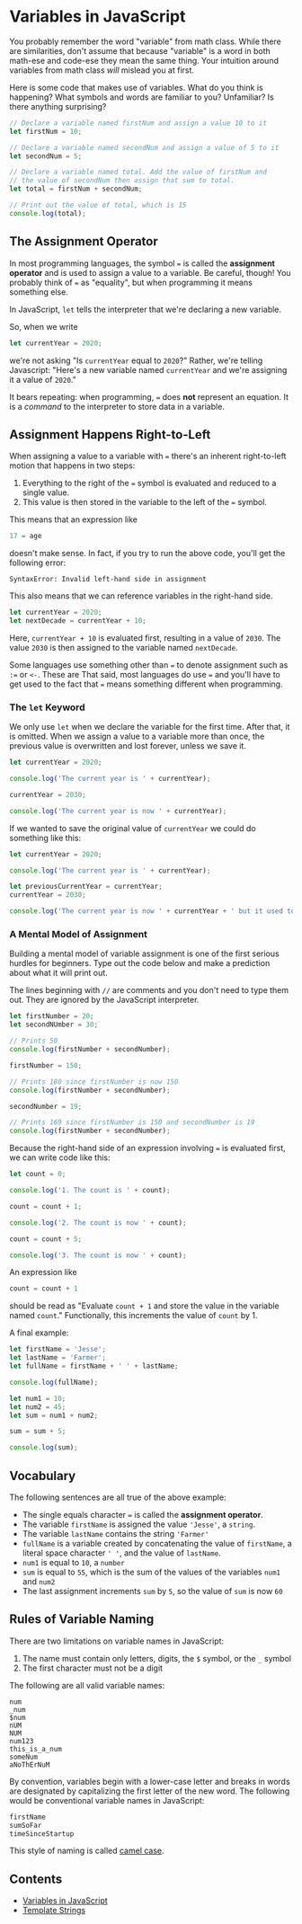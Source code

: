 # Variables in JavaScript

You probably remember the word "variable" from math class. While there are similarities, don't assume that because "variable" is a word in both math-ese and code-ese they mean the same thing. Your intuition around variables from math class *will* mislead you at first.

Here is some code that makes use of variables. What do you think is happening? What symbols and words are familiar to you? Unfamiliar? Is there anything surprising?

```javascript
// Declare a variable named firstNum and assign a value 10 to it
let firstNum = 10;

// Declare a variable named secondNum and assign a value of 5 to it
let secondNum = 5;

// Declare a variable named total. Add the value of firstNum and
// the value of secondNum then assign that sum to total.
let total = firstNum + secondNum;

// Print out the value of total, which is 15
console.log(total);
```

## The Assignment Operator

In most programming languages, the symbol `=` is called the **assignment operator** and is used to assign a value to a variable. Be careful, though! You probably think of `=` as "equality", but when programming it means something else.

In JavaScript, `let` tells the interpreter that we're declaring a new variable.

So, when we write

```javascript
let currentYear = 2020;
```

we're not asking "Is `currentYear` equal to `2020`?" Rather, we're telling Javascript: "Here's a new variable named `currentYear` and we're assigning it a value of `2020`."

It bears repeating: when programming, `=` does **not** represent an equation. It is a *command* to the interpreter to store data in a variable.

## Assignment Happens Right-to-Left

When assigning a value to a variable with `=` there's an inherent right-to-left motion that happens in two steps:

1. Everything to the right of the `=` symbol is evaluated and reduced to a single value.
1. This value is then stored in the variable to the left of the `=` symbol.

This means that an expression like

```javascript
17 = age
```

doesn't make sense. In fact, if you try to run the above code, you'll get the following error:

```text
SyntaxError: Invalid left-hand side in assignment
```

This also means that we can reference variables in the right-hand side.

```javascript
let currentYear = 2020;
let nextDecade = currentYear + 10;
```

Here, `currentYear + 10` is evaluated first, resulting in a value of `2030`. The value `2030` is then assigned to the variable named `nextDecade`.

Some languages use something other than `=` to denote assignment such as `:=` or `<-`. These are  That said, most languages do use `=` and you'll have to get used to the fact that `=` means something different when programming.

### The `let` Keyword

We only use `let` when we declare the variable for the first time. After that, it is omitted. When we assign a value to a variable more than once, the previous value is overwritten and lost forever, unless we save it.

```javascript
let currentYear = 2020;

console.log('The current year is ' + currentYear);

currentYear = 2030;

console.log('The current year is now ' + currentYear);
```

If we wanted to save the original value of `currentYear` we could do something like this:

```javascript
let currentYear = 2020;

console.log('The current year is ' + currentYear);

let previousCurrentYear = currentYear;
currentYear = 2030;

console.log('The current year is now ' + currentYear + ' but it used to be ' + previousCurrentYear);
```

### A Mental Model of Assignment

Building a mental model of variable assignment is one of the first serious hurdles for beginners. Type out the code below and make a prediction about what it will print out.

The lines beginning with `//` are comments and you don't need to type them out. They are ignored by the JavaScript interpreter.

```javascript
let firstNumber = 20;
let secondNUmber = 30;

// Prints 50
console.log(firstNumber + secondNumber);

firstNumber = 150;

// Prints 180 since firstNumber is now 150
console.log(firstNumber + secondNumber);

secondNumber = 19;

// Prints 169 since firstNumber is 150 and secondNumber is 19
console.log(firstNumber + secondNumber);
```

Because the right-hand side of an expression involving `=` is evaluated first, we can write code like this:

```javascript
let count = 0;

console.log('1. The count is ' + count);

count = count + 1;

console.log('2. The count is now ' + count);

count = count + 5;

console.log('3. The count is now ' + count);
```

An expression like

```javascript
count = count + 1
```

should be read as "Evaluate `count + 1` and store the value in the variable named `count`." Functionally, this increments the value of `count` by 1.

A final example:

```javascript
let firstName = 'Jesse';
let lastName = 'Farmer';
let fullName = firstName + ' ' + lastName;

console.log(fullName);

let num1 = 10;
let num2 = 45;
let sum = num1 + num2;

sum = sum + 5;

console.log(sum);
```

## Vocabulary

The following sentences are all true of the above example:

- The single equals character `=` is called the **assignment operator**.
- The variable `firstName` is assigned the value `'Jesse'`, a `string`.
- The variable `lastName` contains the string `'Farmer'`
- `fullName` is a variable created by concatenating the value of `firstName`, a literal space character `' '`, and the value of `lastName`.
- `num1` is equal to `10`, a `number`
- `sum` is equal to `55`, which is the sum of the values of the variables `num1` and `num2`
- The last assignment increments `sum` by `5`, so the value of `sum` is now `60`

## Rules of Variable Naming

There are two limitations on variable names in JavaScript:

1. The name must contain only letters, digits, the `$` symbol, or the `_` symbol
1. The first character must not be a digit

The following are all valid variable names:

```text
num
_num
$num
nUM
NUM
num123
this_is_a_num
someNum
aNoThErNuM
```

By convention, variables begin with a lower-case letter and breaks in words are designated by capitalizing the first letter of the new word. The following would be conventional variable names in JavaScript:

```javascript
firstName
sumSoFar
timeSinceStartup
```

This style of naming is called [camel case](https://en.wikipedia.org/wiki/Camel_case).

## Contents

- [Variables in JavaScript](./Variables.md)
- [Template Strings](./Template-Strings.md)
